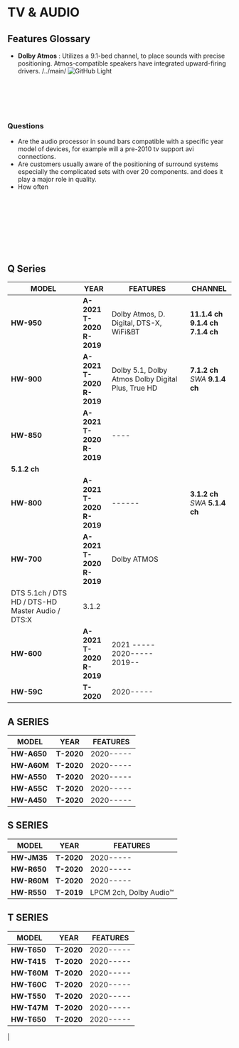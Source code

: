 # TV & AUDIO
## Features Glossary
- **Dolby Atmos** : Utilizes a 9.1-bed channel, to place sounds with precise positioning. Atmos-compatible speakers have integrated upward-firing drivers.
/../main/
![GitHub Light](https://github.com/mike00fuller/mike00fuller/Samsung-sounbar-model-number-explained-en.jpg#gh-dark-mode-only)


<br>
<br>
<br>
<br>


### Questions
- Are the audio processor in sound bars compatible with a specific year model of devices, for example will a pre-2010 tv support avi connections.
- Are customers usually aware of the positioning of surround systems especially the complicated sets with over 20 components. and does it play a major role in quality.
- How often 


<br>
<br>
<br>
<br>
<br>
<br>
<br>

## Q Series
| MODEL | YEAR | FEATURES | CHANNEL |
|-------|----------|------|--------|
|**HW-950**|**A-2021**<br>**T-2020**<br>**R-2019**|Dolby Atmos, D. Digital, DTS-X, WiFi&BT|**11.1.4 ch**<br>**9.1.4 ch** <br>**7.1.4 ch**|
|**HW-900**|**A-2021**<br>**T-2020**<br>**R-2019**|Dolby 5.1, Dolby Atmos Dolby Digital Plus, True HD|**7.1.2 ch**<br> *SWA* **9.1.4 ch**|
|**HW-850**|**A-2021**<br>**T-2020**<br>**R-2019**|----|
**5.1.2 ch**|
|**HW-800**|**A-2021**<br>**T-2020**<br>**R-2019**|------|**3.1.2 ch**<br> *SWA* **5.1.4 ch**|
|**HW-700**|**A-2021**<br>**T-2020**<br>**R-2019**| Dolby ATMOS
DTS 5.1ch / DTS HD / DTS-HD Master Audio / DTS:X |3.1.2|
|**HW-600**|**A-2021**<br>**T-2020**<br>**R-2019**|2021 ----- <br> 2020-----<br> 2019--|
|**HW-59C**|**T-2020**|2020-----|


## A SERIES
| MODEL | YEAR | FEATURES |
|-------|----------|------|
|**HW-A650**|**T-2020**|2020-----|
|**HW-A60M**|**T-2020**|2020-----|
|**HW-A550**|**T-2020**|2020-----|
|**HW-A55C**|**T-2020**|2020-----|
|**HW-A450**|**T-2020**|2020-----|


## S SERIES 
| MODEL | YEAR | FEATURES |
|-------|----------|------|
|**HW-JM35**|**T-2020**|2020-----|
|**HW-R650**|**T-2020**|2020-----|
|**HW-R60M**|**T-2020**|2020-----|
|**HW-R550**|**T-2019**|LPCM 2ch, Dolby Audio™|**2.1 ch** |

## T SERIES 
| MODEL | YEAR | FEATURES |
|-------|----------|------|
|**HW-T650**|**T-2020**|2020-----|
|**HW-T415**|**T-2020**|2020-----|
|**HW-T60M**|**T-2020**|2020-----|
|**HW-T60C**|**T-2020**|2020-----|
|**HW-T550**|**T-2020**|2020-----|
|**HW-T47M**|**T-2020**|2020-----|
|**HW-T650**|**T-2020**|2020-----|
|
